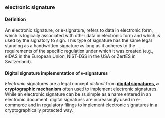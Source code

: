 ### electronic signature

<h4>Definition</h4><p>An electronic signature, or e-signature, refers to data in electronic form, which is logically associated with other data in electronic form and which is used by the signatory to sign. This type of signature has the same legal standing as a handwritten signature as long as it adheres to the requirements of the specific regulation under which it was created (e.g., eIDAS in the European Union, NIST-DSS in the USA or ZertES in Switzerland).</p><h4>Digital signature implementation of e-signatures</h4><p><em>Electronic</em> signatures are a legal concept <em>distinct</em> from <strong><a href="digital-signature">digital signatures</a>, a cryptographic mechanism</strong> often used to implement electronic signatures. While an electronic signature can be as simple as a name entered in an electronic document, digital signatures are increasingly used in e-commerce and in regulatory filings to implement electronic signatures in a cryptographically protected way. </p>